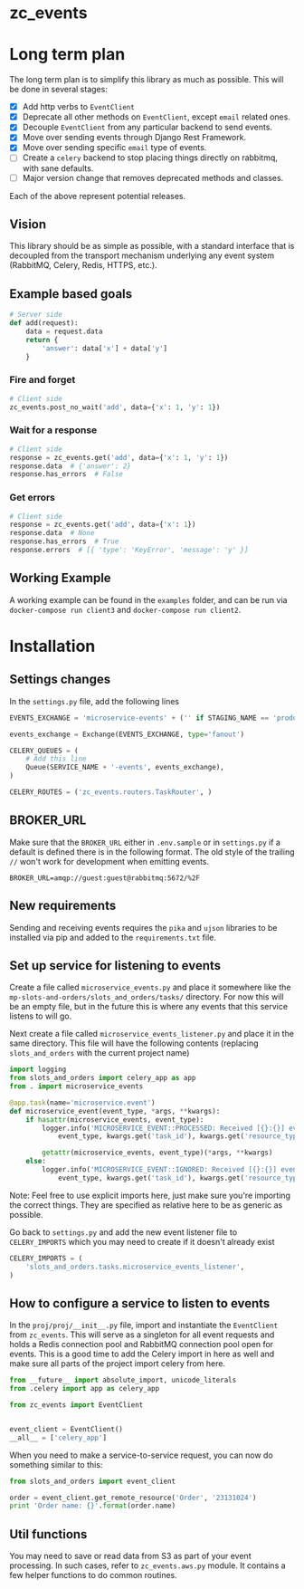 # zc_events

# Long term plan

The long term plan is to simplify this library as much as possible. This will be done in several stages:

- [x] Add http verbs to `EventClient`
- [x] Deprecate all other methods on `EventClient`, except `email` related ones.
- [x] Decouple `EventClient` from any particular backend to send events.
- [x] Move over sending events through Django Rest Framework.
- [x] Move over sending specific `email` type of events.
- [ ] Create a `celery` backend to stop placing things directly on rabbitmq, with sane defaults.
- [ ] Major version change that removes deprecated methods and classes.

Each of the above represent potential releases.

## Vision

This library should be as simple as possible, with a standard interface that is decoupled from the transport mechanism underlying any event system (RabbitMQ, Celery, Redis, HTTPS, etc.).

## Example based goals

```python
# Server side
def add(request):
    data = request.data
    return {
        'answer': data['x'] + data['y']
    }
```

### Fire and forget

```python
# Client side
zc_events.post_no_wait('add', data={'x': 1, 'y': 1})
```

### Wait for a response

```python
# Client side
response = zc_events.get('add', data={'x': 1, 'y': 1})
response.data  # {'answer': 2}
response.has_errors  # False
```


### Get errors

```python
# Client side
response = zc_events.get('add', data={'x': 1})
response.data  # None
response.has_errors  # True
response.errors  # [{ 'type': 'KeyError', 'message': 'y' }]
```

## Working Example

A working example can be found in the `examples` folder, and can be run via `docker-compose run client3` and `docker-compose run client2`.

# Installation

## Settings changes

In the `settings.py` file, add the following lines

```python
EVENTS_EXCHANGE = 'microservice-events' + ('' if STAGING_NAME == 'production' else '-{}'.format(STAGING_NAME))

events_exchange = Exchange(EVENTS_EXCHANGE, type='fanout')

CELERY_QUEUES = (
    # Add this line
    Queue(SERVICE_NAME + '-events', events_exchange),
)

CELERY_ROUTES = ('zc_events.routers.TaskRouter', )
```

## BROKER_URL

Make sure that the `BROKER_URL` either in `.env.sample` or in `settings.py` if a default is defined there is in the following format. The old style of the trailing `//` won't work for development when emitting events.

```
BROKER_URL=amqp://guest:guest@rabbitmq:5672/%2F
```

## New requirements

Sending and receiving events requires the `pika` and `ujson` libraries to be installed via pip and added to the `requirements.txt` file.

## Set up service for listening to events

Create a file called `microservice_events.py` and place it somewhere like the `mp-slots-and-orders/slots_and_orders/tasks/` directory. For now this will be an empty file, but in the future this is where any events that this service listens to will go.

Next create a file called `microservice_events_listener.py` and place it in the same directory. This file will have the following contents (replacing `slots_and_orders` with the current project name)

```python
import logging
from slots_and_orders import celery_app as app
from . import microservice_events

@app.task(name='microservice.event')
def microservice_event(event_type, *args, **kwargs):
    if hasattr(microservice_events, event_type):
        logger.info('MICROSERVICE_EVENT::PROCESSED: Received [{}:{}] event for object ({}:{}) and user {}'.format(
            event_type, kwargs.get('task_id'), kwargs.get('resource_type'), kwargs.get('resource_id'), kwargs.get('user_id')))

        getattr(microservice_events, event_type)(*args, **kwargs)
    else:
        logger.info('MICROSERVICE_EVENT::IGNORED: Received [{}:{}] event for object ({}:{}) and user {}'.format(
            event_type, kwargs.get('task_id'), kwargs.get('resource_type'), kwargs.get('resource_id'), kwargs.get('user_id')))

```

Note: Feel free to use explicit imports here, just make sure you're importing the correct things. They are specified as relative here to be as generic as possible.

Go back to `settings.py` and add the new event listener file to `CELERY_IMPORTS` which you may need to create if it doesn't already exist

```python
CELERY_IMPORTS = (
    'slots_and_orders.tasks.microservice_events_listener',
)
```

## How to configure a service to listen to events

In the `proj/proj/__init__.py` file, import and instantiate the `EventClient` from `zc_events`. This will serve as a singleton for all event requests and holds a Redis connection pool and RabbitMQ connection pool open for events. This is a good time to add the Celery import in here as well and make sure all parts of the project import celery from here.

```python
from __future__ import absolute_import, unicode_literals
from .celery import app as celery_app

from zc_events import EventClient


event_client = EventClient()
__all__ = ['celery_app']
```

When you need to make a service-to-service request, you can now do something similar to this:

```python
from slots_and_orders import event_client

order = event_client.get_remote_resource('Order', '23131024')
print 'Order name: {}'.format(order.name)
```

## Util functions

You may need to save or read data from S3 as part of your event processing. In such cases, refer to `zc_events.aws.py` module. It contains a few helper functions to do common routines. 
